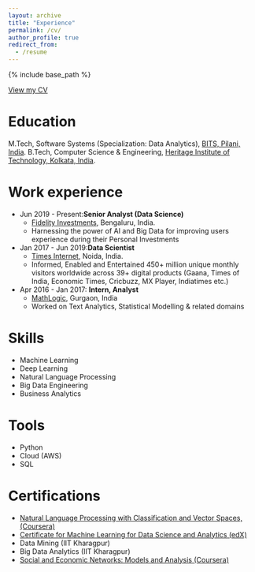 ```yaml
---
layout: archive
title: "Experience"
permalink: /cv/
author_profile: true
redirect_from:
  - /resume
---
```


{% include base_path %}

[View my CV](https://drive.google.com/file/d/0B6CbflkRsenBQkstaVI0UkZ3MFU/view)

Education
======
M.Tech, Software Systems (Specialization: Data Analytics), [BITS, Pilani, India](https://www.bits-pilani.ac.in/).
B.Tech, Computer Science & Engineering, [Heritage Institute of Technology, Kolkata, India](https://www.heritageit.edu/).

Work experience
======
* Jun 2019 - Present:**Senior Analyst (Data Science)**
  * [Fidelity Investments](https://www.fidelity.com/), Bengaluru, India. 
  * Harnessing the power of AI and Big Data for improving users experience during their Personal Investments
* Jan 2017 - Jun 2019:**Data Scientist**
  * [Times Internet](https://timesinternet.in/), Noida, India.
  * Informed, Enabled and Entertained 450+ million unique monthly visitors worldwide across 39+ digital products (Gaana, Times of India, Economic Times, Cricbuzz, MX Player, Indiatimes etc.)
* Apr 2016 - Jan 2017: **Intern, Analyst**
  * [MathLogic](http://fnmathlogic.com/), Gurgaon, India
  * Worked on Text Analytics, Statistical Modelling & related domains

  
Skills
======
* Machine Learning
* Deep Learning
* Natural Language Processing
* Big Data Engineering
* Business Analytics

Tools
======
* Python
* Cloud (AWS)
* SQL

Certifications
======
* [Natural Language Processing with Classification and Vector Spaces, (Coursera)](https://coursera.org/share/832fb751524733c2c720193501866465)
* [Certificate for Machine Learning for Data Science and Analytics (edX)](https://courses.edx.org/certificates/21624bef8e1649b7a471faabca2a17ee)
* Data Mining (IIT Kharagpur)
* Big Data Analytics (IIT Kharagpur)
* [Social and Economic Networks: Models and Analysis (Coursera)](https://www.coursera.org/api/legacyCertificates.v1/spark/statementOfAccomplishment/971615~6114289/pdf)
